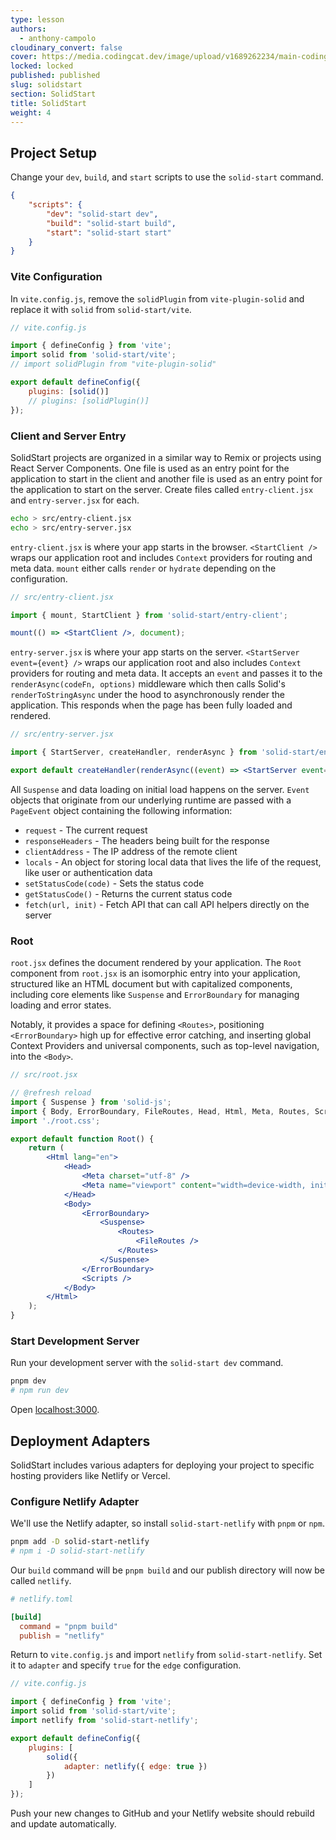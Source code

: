 ```yaml
---
type: lesson
authors:
  - anthony-campolo
cloudinary_convert: false
cover: https://media.codingcat.dev/image/upload/v1689262234/main-codingcatdev-photo/courses/solidjs-intro/solidstart.png
locked: locked
published: published
slug: solidstart
section: SolidStart
title: SolidStart
weight: 4
---
```


## Project Setup

Change your `dev`, `build`, and `start` scripts to use the `solid-start` command.

```json
{
	"scripts": {
		"dev": "solid-start dev",
		"build": "solid-start build",
		"start": "solid-start start"
	}
}
```

### Vite Configuration

In `vite.config.js`, remove the `solidPlugin` from `vite-plugin-solid` and replace it with `solid` from `solid-start/vite`.

```jsx
// vite.config.js

import { defineConfig } from 'vite';
import solid from 'solid-start/vite';
// import solidPlugin from "vite-plugin-solid"

export default defineConfig({
	plugins: [solid()]
	// plugins: [solidPlugin()]
});
```

### Client and Server Entry

SolidStart projects are organized in a similar way to Remix or projects using React Server Components. One file is used as an entry point for the application to start in the client and another file is used as an entry point for the application to start on the server. Create files called `entry-client.jsx` and `entry-server.jsx` for each.

```bash
echo > src/entry-client.jsx
echo > src/entry-server.jsx
```

`entry-client.jsx` is where your app starts in the browser. `<StartClient />` wraps our application root and includes `Context` providers for routing and meta data. `mount` either calls `render` or `hydrate` depending on the configuration.

```jsx
// src/entry-client.jsx

import { mount, StartClient } from 'solid-start/entry-client';

mount(() => <StartClient />, document);
```

`entry-server.jsx` is where your app starts on the server. `<StartServer event={event} />` wraps our application root and also includes `Context` providers for routing and meta data. It accepts an `event` and passes it to the `renderAsync(codeFn, options)` middleware which then calls Solid's `renderToStringAsync` under the hood to asynchronously render the application. This responds when the page has been fully loaded and rendered.

```jsx
// src/entry-server.jsx

import { StartServer, createHandler, renderAsync } from 'solid-start/entry-server';

export default createHandler(renderAsync((event) => <StartServer event={event} />));
```

All `Suspense` and data loading on initial load happens on the server. `Event` objects that originate from our underlying runtime are passed with a `PageEvent` object containing the following information:

- `request` - The current request
- `responseHeaders` - The headers being built for the response
- `clientAddress` - The IP address of the remote client
- `locals` - An object for storing local data that lives the life of the request, like user or authentication data
- `setStatusCode(code)` - Sets the status code
- `getStatusCode()` - Returns the current status code
- `fetch(url, init)` - Fetch API that can call API helpers directly on the server

### Root

`root.jsx` defines the document rendered by your application. The `Root` component from `root.jsx` is an isomorphic entry into your application, structured like an HTML document but with capitalized components, including core elements like `Suspense` and `ErrorBoundary` for managing loading and error states.

Notably, it provides a space for defining `<Routes>`, positioning `<ErrorBoundary>` high up for effective error catching, and inserting global Context Providers and universal components, such as top-level navigation, into the `<Body>`.

```jsx
// src/root.jsx

// @refresh reload
import { Suspense } from 'solid-js';
import { Body, ErrorBoundary, FileRoutes, Head, Html, Meta, Routes, Scripts } from 'solid-start';
import './root.css';

export default function Root() {
	return (
		<Html lang="en">
			<Head>
				<Meta charset="utf-8" />
				<Meta name="viewport" content="width=device-width, initial-scale=1" />
			</Head>
			<Body>
				<ErrorBoundary>
					<Suspense>
						<Routes>
							<FileRoutes />
						</Routes>
					</Suspense>
				</ErrorBoundary>
				<Scripts />
			</Body>
		</Html>
	);
}
```

### Start Development Server

Run your development server with the `solid-start dev` command.

```bash
pnpm dev
# npm run dev
```

Open [localhost:3000](http://localhost:3000/).

## Deployment Adapters

SolidStart includes various adapters for deploying your project to specific hosting providers like Netlify or Vercel.

### Configure Netlify Adapter

We'll use the Netlify adapter, so install `solid-start-netlify` with `pnpm` or `npm`.

```bash
pnpm add -D solid-start-netlify
# npm i -D solid-start-netlify
```

Our `build` command will be `pnpm build` and our publish directory will now be called `netlify`.

```toml
# netlify.toml

[build]
  command = "pnpm build"
  publish = "netlify"
```

Return to `vite.config.js` and import `netlify` from `solid-start-netlify`. Set it to `adapter` and specify `true` for the `edge` configuration.

```jsx
// vite.config.js

import { defineConfig } from 'vite';
import solid from 'solid-start/vite';
import netlify from 'solid-start-netlify';

export default defineConfig({
	plugins: [
		solid({
			adapter: netlify({ edge: true })
		})
	]
});
```

Push your new changes to GitHub and your Netlify website should rebuild and update automatically.

